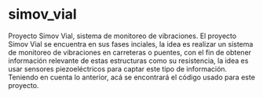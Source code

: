 # simov_vial
Proyecto Simov Vial, sistema de monitoreo de vibraciones.
El proyecto Simov Vial se encuentra en sus fases inciales, la idea es realizar un sistema de monitoreo de vibraciones en carreteras o puentes, con el fin de obtener información relevante de estas estructuras como su resistencia, la idea es usar sensores piezoeléctricos para captar este tipo de información.
Teniendo en cuenta lo anterior, acá se encontrará el código usado para este proyecto.
